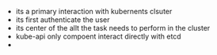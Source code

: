 

- its a primary interaction with kubernents clsuter
- its first authenticate the user
- its center of the allt the task needs to perform in the cluster
- kube-api only compoent interact directly with etcd
- 
